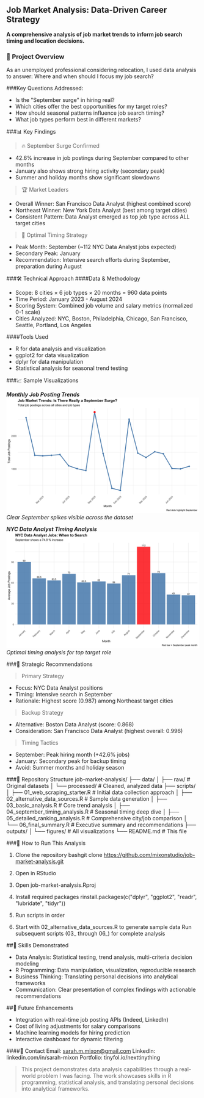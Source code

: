 ## Job Market Analysis: Data-Driven Career Strategy
**A comprehensive analysis of job market trends to inform job search timing and location decisions.**


### 🎯 Project Overview
As an unemployed professional considering relocation, I used data analysis to answer: Where and when should I focus my job search?


###Key Questions Addressed:
- Is the "September surge" in hiring real?
- Which cities offer the best opportunities for my target roles?
- How should seasonal patterns influence job search timing?
- What job types perform best in different markets?


###📊 Key Findings
>🔥 September Surge Confirmed
- 42.6% increase in job postings during September compared to other months
- January also shows strong hiring activity (secondary peak)
- Summer and holiday months show significant slowdowns


>🏆 Market Leaders
- Overall Winner: San Francisco Data Analyst (highest combined score)
- Northeast Winner: New York Data Analyst (best among target cities)
- Consistent Pattern: Data Analyst emerged as top job type across ALL target cities


>📅 Optimal Timing Strategy
- Peak Month: September (~112 NYC Data Analyst jobs expected)
- Secondary Peak: January
- Recommendation: Intensive search efforts during September, preparation during August


###🛠️ Technical Approach
####Data & Methodology
- Scope: 8 cities × 6 job types × 20 months = 960 data points
- Time Period: January 2023 - August 2024
- Scoring System: Combined job volume and salary metrics (normalized 0-1 scale)
- Cities Analyzed: NYC, Boston, Philadelphia, Chicago, San Francisco, Seattle, Portland, Los Angeles

####Tools Used
- R for data analysis and visualization
- ggplot2 for data visualization
- dplyr for data manipulation
- Statistical analysis for seasonal trend testing


###📈 Sample Visualizations

***Monthly Job Posting Trends***
![Monthly Trends](./outputs/figures/monthly_job_trends.png)
*Clear September spikes visible across the dataset*

***NYC Data Analyst Timing Analysis***
![NYC Timing](./outputs/figures/nyc_data_analyst_timing.png)
*Optimal timing analysis for top target role*



###🎯 Strategic Recommendations
>Primary Strategy
- Focus: NYC Data Analyst positions
- Timing: Intensive search in September
- Rationale: Highest score (0.987) among Northeast target cities

>Backup Strategy
- Alternative: Boston Data Analyst (score: 0.868)
- Consideration: San Francisco Data Analyst (highest overall: 0.996)

>Timing Tactics
- September: Peak hiring month (+42.6% jobs)
- January: Secondary peak for backup timing
- Avoid: Summer months and holiday season


###📁 Repository Structure
job-market-analysis/
├── data/
│   ├── raw/                    # Original datasets
│   └── processed/              # Cleaned, analyzed data
├── scripts/
│   ├── 01_web_scraping_starter.R      # Initial data collection approach
│   ├── 02_alternative_data_sources.R  # Sample data generation
│   ├── 03_basic_analysis.R            # Core trend analysis
│   ├── 04_september_timing_analysis.R # Seasonal timing deep dive
│   ├── 05_detailed_ranking_analysis.R # Comprehensive city/job comparison
│   └── 06_final_summary.R            # Executive summary and recommendations
├── outputs/
│   └── figures/               # All visualizations
└── README.md                  # This file


###🚀 How to Run This Analysis
1. Clone the repository
bashgit clone https://github.com/mixonstudio/job-market-analysis.git

2. Open in RStudio

3. Open job-market-analysis.Rproj

4. Install required packages
rinstall.packages(c("dplyr", "ggplot2", "readr", "lubridate", "tidyr"))

5. Run scripts in order

6. Start with 02_alternative_data_sources.R to generate sample data
   Run subsequent scripts (03_ through 06_) for complete analysis


##💼 Skills Demonstrated
- Data Analysis: Statistical testing, trend analysis, multi-criteria decision modeling
- R Programming: Data manipulation, visualization, reproducible research
- Business Thinking: Translating personal decisions into analytical frameworks
- Communication: Clear presentation of complex findings with actionable recommendations


##🔮 Future Enhancements
- Integration with real-time job posting APIs (Indeed, LinkedIn)
- Cost of living adjustments for salary comparisons
- Machine learning models for hiring prediction
- Interactive dashboard for dynamic filtering


####📧 Contact
Email: sarah.m.mixon@gmail.com
LinkedIn: linkedin.com/in/sarah-mixon
Portfolio: tinyfol.io/nexttinything

>This project demonstrates data analysis capabilities through a real-world problem I was facing. The work showcases skills in R programming, statistical analysis, and translating personal decisions into analytical frameworks.